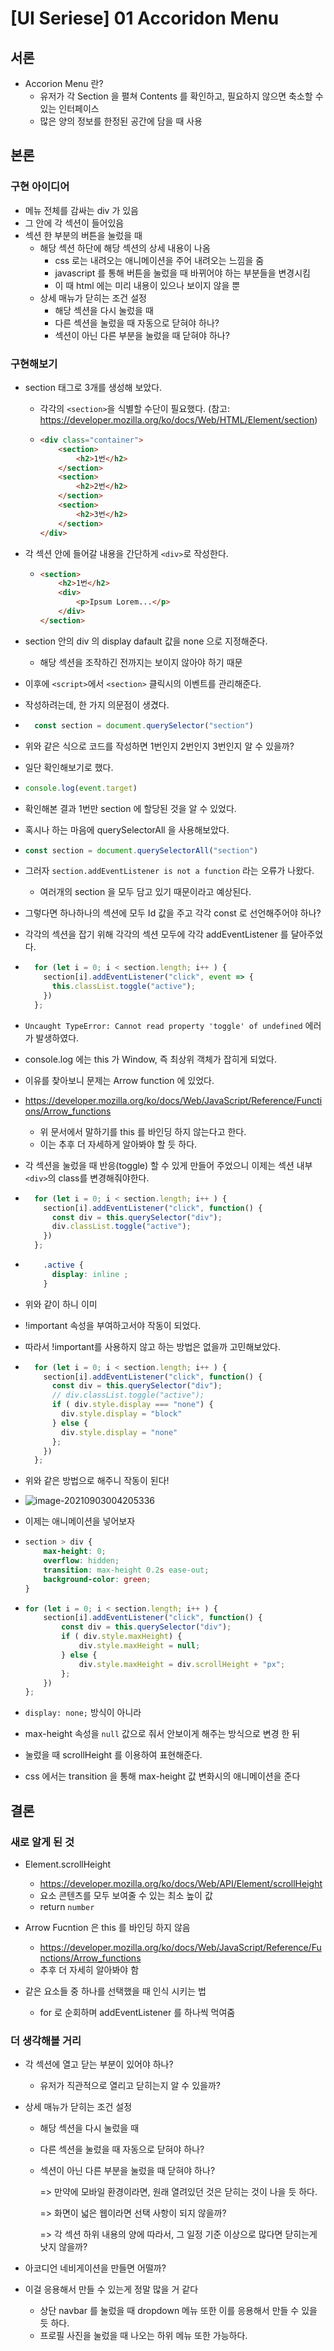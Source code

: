 # [UI Seriese] 01 Accoridon Menu

## 서론

* Accorion Menu 란?
  * 유저가 각 Section 을 펼쳐 Contents 를 확인하고, 필요하지 않으면 축소할 수 있는 인터페이스
  * 많은 양의 정보를 한정된 공간에 담을 때 사용



## 본론

### 구현 아이디어

* 메뉴 전체를 감싸는 div 가 있음
* 그 안에 각 섹션이 들어있음
* 섹션 한 부분의 버튼을 눌렀을 때
  * 해당 섹션 하단에 해당 섹션의 상세 내용이 나옴
    * css 로는 내려오는 애니메이션을 주어 내려오는 느낌을 줌
    * javascript 를 통해 버튼을 눌렀을 때 바뀌어야 하는 부분들을 변경시킴
    * 이 때 html 에는 미리 내용이 있으나 보이지 않을 뿐
  * 상세 매뉴가 닫히는 조건 설정
    * 해당 섹션을 다시 눌렀을 때
    * 다른 섹션을 눌렀을 때 자동으로 닫혀야 하나?
    * 섹션이 아닌 다른 부분을 눌렀을 때 닫혀야 하나?



### 구현해보기

* section 태그로 3개를 생성해 보았다.

  * 각각의 `<section>`을 식별할 수단이 필요했다. (참고: https://developer.mozilla.org/ko/docs/Web/HTML/Element/section)

  * ```html
    <div class="container">
        <section>
            <h2>1번</h2>
        </section>
        <section>
            <h2>2번</h2>
        </section>
        <section>
            <h2>3번</h2>
        </section>
    </div>
    ```

* 각 섹션 안에 들어갈 내용을 간단하게 `<div>`로 작성한다.
  * ```html
    <section>
        <h2>1번</h2>
        <div>
            <p>Ipsum Lorem...</p>
        </div>
    </section>
    ```

* section 안의 div 의 display dafault 값을 none 으로 지정해준다.

  * 해당 섹션을 조작하긴 전까지는 보이지 않아야 하기 때문

* 이후에 `<script>`에서 `<section>` 클릭시의 이벤트를 관리해준다.

* 작성하려는데, 한 가지 의문점이 생겼다.

* ```js
    const section = document.querySelector("section")
  ```

* 위와 같은 식으로 코드를 작성하면 1번인지 2번인지 3번인지 알 수 있을까?

* 일단 확인해보기로 했다.

* ```js
  console.log(event.target)
  ```

* 확인해본 결과 1번만 section 에 할당된 것을 알 수 있었다.

* 혹시나 하는 마음에 querySelectorAll 을 사용해보았다.

* ```js
  const section = document.querySelectorAll("section")
  ```

* 그러자 `section.addEventListener is not a function` 라는 오류가 나왔다.

  * 여러개의 section 을 모두 담고 있기 때문이라고 예상된다.

* 그렇다면 하나하나의 섹션에 모두 Id 값을 주고 각각 const 로 선언해주어야 하나?

* 각각의 섹션을 잡기 위해 각각의 섹션 모두에 각각 addEventListener 를 달아주었다.

* ```js
    for (let i = 0; i < section.length; i++ ) {
      section[i].addEventListener("click", event => {
        this.classList.toggle("active");
      })
    };
  ```

* `Uncaught TypeError: Cannot read property 'toggle' of undefined` 에러가 발생하였다.

* console.log 에는 this 가 Window, 즉 최상위 객체가 잡히게 되었다.

* 이유를 찾아보니 문제는 Arrow function 에 있었다.

* https://developer.mozilla.org/ko/docs/Web/JavaScript/Reference/Functions/Arrow_functions

  * 위 문서에서 말하기를 this 를 바인딩 하지 않는다고 한다.
  * 이는 추후 더 자세하게 알아봐야 할 듯 하다.

* 각 섹션을 눌렀을 때 반응(toggle) 할 수 있게 만들어 주었으니 이제는 섹션 내부 `<div>`의 class를 변경해줘야한다.

* ```js
    for (let i = 0; i < section.length; i++ ) {
      section[i].addEventListener("click", function() {
        const div = this.querySelector("div");
        div.classList.toggle("active");
      })
    };
  ```

* ```css
      .active {
        display: inline ;
      }
  ```

* 위와 같이 하니 이미       <div style="display: none"> 로 걸려 있던게 우선시 되었다.

* !important 속성을 부여하고서야 작동이 되었다.

* 따라서 !important를 사용하지 않고 하는 방법은 없을까 고민해보았다.

* ```js
    for (let i = 0; i < section.length; i++ ) {
      section[i].addEventListener("click", function() {
        const div = this.querySelector("div");
        // div.classList.toggle("active");
        if ( div.style.display === "none") {
          div.style.display = "block"
        } else {
          div.style.display = "none"
        };
      })
    };
  ```

* 위와 같은 방법으로 해주니 작동이 된다!

* ![image-20210903004205336](01_accordion_menu.assets/image-20210903004205336.png)

* 이제는 애니메이션을 넣어보자

* ```css
  section > div {
      max-height: 0;
      overflow: hidden;
      transition: max-height 0.2s ease-out;
      background-color: green;
  }
  ```

* ```js
  for (let i = 0; i < section.length; i++ ) {
      section[i].addEventListener("click", function() {
          const div = this.querySelector("div");
          if ( div.style.maxHeight) {
              div.style.maxHeight = null;
          } else {
              div.style.maxHeight = div.scrollHeight + "px";
          };
      })
  };
  ```

* `display: none;` 방식이 아니라

* max-height 속성을 `null` 값으로 줘서 안보이게 해주는 방식으로 변경 한 뒤

* 눌렀을 때 scrollHeight 를 이용하여 표현해준다.

* css 에서는 transition 을 통해 max-height 값 변화시의 애니메이션을 준다







## 결론



### 새로 알게 된 것

* Element.scrollHeight
  * https://developer.mozilla.org/ko/docs/Web/API/Element/scrollHeight
  * 요소 콘텐츠를 모두 보여줄 수 있는 최소 높이 값
  * return `number`

* Arrow Fucntion 은 this 를 바인딩 하지 않음
  * https://developer.mozilla.org/ko/docs/Web/JavaScript/Reference/Functions/Arrow_functions
  * 추후 더 자세히 알아봐야 함
* 같은 요소들 중 하나를 선택했을 때 인식 시키는 법
  * for 로 순회하며 addEventListener 를 하나씩 먹여줌





### 더 생각해볼 거리

* 각 섹션에 열고 닫는 부분이 있어야 하나?

  * 유저가 직관적으로 열리고 닫히는지 알 수 있을까?

* 상세 매뉴가 닫히는 조건 설정

  * 해당 섹션을 다시 눌렀을 때

  * 다른 섹션을 눌렀을 때 자동으로 닫혀야 하나?

  * 섹션이 아닌 다른 부분을 눌렀을 때 닫혀야 하나?

    => 만약에 모바일 환경이라면, 원래 열려있던 것은 닫히는 것이 나을 듯 하다.

    => 화면이 넓은 웹이라면 선택 사항이 되지 않을까?

    => 각 섹션 하위 내용의 양에 따라서, 그 일정 기준 이상으로 많다면 닫히는게 낫지 않을까?

* 아코디언 네비게이션을 만들면 어떨까?

* 이걸 응용해서 만들 수 있는게 정말 많을 거 같다

  * 상단 navbar 를 눌렀을 때 dropdown 메뉴 또한 이를 응용해서 만들 수 있을 듯 하다.
  * 프로필 사진을 눌렀을 때 나오는 하위 메뉴 또한 가능하다.

